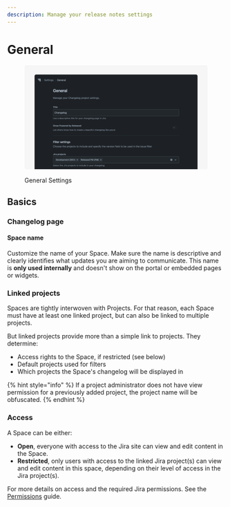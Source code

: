 ```yaml
---
description: Manage your release notes settings
---
```


# General

<figure><img src="../../.gitbook/assets/Settings General - Header.png" alt=""><figcaption><p>General Settings</p></figcaption></figure>

## Basics

### Changelog page

#### Space name

Customize the name of your Space. Make sure the name is descriptive and clearly identifies what updates you are aiming to communicate. This name is **only used internally** and doesn't show on the portal or embedded pages or widgets.&#x20;

### Linked projects

Spaces are tightly interwoven with Projects. For that reason, each Space must have at least one linked project, but can also be linked to multiple projects.&#x20;

But linked projects provide more than a simple link to projects. They determine:&#x20;

* Access rights to the Space, if restricted (see below)
* Default projects used for filters&#x20;
* Which projects the Space's changelog will be displayed in

{% hint style="info" %}
If a project administrator does not have view permission for a previously added project, the project name will be obfuscated.
{% endhint %}

### Access&#x20;

A Space can be either:

* **Open**, everyone with access to the Jira site can view and edit content in the Space.&#x20;
* **Restricted**, only users with access to the linked Jira project(s) can view and edit content in this space, depending on their level of access in the Jira project(s).&#x20;

For more details on access and the required Jira permissions. See the [Permissions](../permissions.md) guide.
